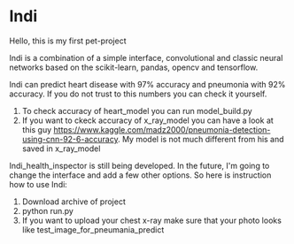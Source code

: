 # Indi 

Hello, this is my first pet-project 

Indi is a combination of a simple interface, convolutional and classic neural networks based on the scikit-learn, pandas, opencv and tensorflow.

Indi can predict heart disease with 97% accuracy and pneumonia with 92% accuracy. If you do not trust to this numbers you can check it yourself.
1) To check accuracy of heart_model you can run model_build.py
2) If you want to ckeck accuracy of x_ray_model you can have a look at this guy https://www.kaggle.com/madz2000/pneumonia-detection-using-cnn-92-6-accuracy. My model is not much different from his and saved in x_ray_model

Indi_health_inspector is still being developed. In the future, I'm going to change the interface and add a few other options.
So here is instruction how to use Indi:
1) Download archive of project
2) python run.py 
3) If you want to upload your chest x-ray make sure that your photo looks like test_image_for_pneumania_predict
